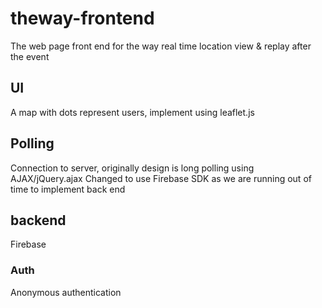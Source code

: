 # theway-frontend
The web page front end for the way real time location view &amp; replay after the event

## UI
A map with dots represent users, implement using leaflet.js

## Polling
Connection to server, originally design is long polling using AJAX/jQuery.ajax
Changed to use Firebase SDK as we are running out of time to implement back end

## backend
Firebase
### Auth
Anonymous authentication

